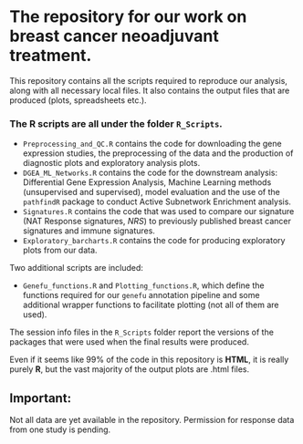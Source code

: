 # The repository for our work on breast cancer neoadjuvant treatment.

This repository contains all the scripts required to reproduce our analysis, along with all necessary local files. It also contains the output files that are produced (plots, spreadsheets etc.).

### **The R scripts are all under the folder** `R_Scripts`. 
- `Preprocessing_and_QC.R` contains the code for downloading the gene expression studies, the preprocessing of the data and the production of diagnostic plots and exploratory analysis plots. 
- `DGEA_ML_Networks.R` contains the code for the downstream analysis: Differential Gene Expression Analysis, Machine Learning methods (unsupervised and supervised), model evaluation and the use of the `pathfindR` package to conduct Active Subnetwork Enrichment analysis. 
- `Signatures.R` contains the code that was used to compare our signature (NAT Response signatures, *NRS*) to previously published breast cancer signatures and immune signatures.
- `Exploratory_barcharts.R` contains the code for producing exploratory plots from our data.

Two additional scripts are included: 
- `Genefu_functions.R` and `Plotting_functions.R`, which define the functions required for our `genefu` annotation pipeline and some additional wrapper functions to facilitate plotting (not all of them are used).

The session info files in the `R_Scripts` folder report the versions of the packages that were used when the final results were produced.

Even if it seems like 99% of the code in this repository is **HTML**, it is really purely **R**, but the vast majority of the output plots are .html files.

## Important:
Not all data are yet available in the repository. Permission for response data from one study is pending.
